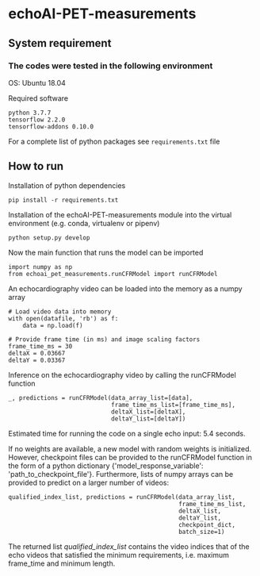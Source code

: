 # echoAI-PET-measurements
## System requirement
### The codes were tested in the following environment
OS: Ubuntu 18.04

Required software
```
python 3.7.7
tensorflow 2.2.0
tensorflow-addons 0.10.0
```
For a complete list of python packages see `requirements.txt` file
## How to run
Installation of python dependencies
```
pip install -r requirements.txt
```
Installation of the echoAI-PET-measurements module
into the virtual environment (e.g. conda, virtualenv or pipenv)
```
python setup.py develop
```
Now the main function that runs the model can be imported 
```
import numpy as np
from echoai_pet_measurements.runCFRModel import runCFRModel
```
An echocardiography video can be loaded into the memory as a numpy array
```
# Load video data into memory
with open(datafile, 'rb') as f:
    data = np.load(f)

# Provide frame time (in ms) and image scaling factors
frame_time_ms = 30
deltaX = 0.03667
deltaY = 0.03367
```
Inference on the echocardiography video by calling the runCFRModel function
```
_, predictions = runCFRModel(data_array_list=[data],
                             frame_time_ms_list=[frame_time_ms],
                             deltaX_list=[deltaX],
                             deltaY_list=[deltaY])
```
Estimated time for 
running the code on a single echo input: 5.4 seconds.

If no weights are available, a new model with random weights is initialized.
However, checkpoint files can be provided to the runCFRModel function in the
form of a python dictionary {'model_response_variable': 'path_to_checkpoint_file'}.
Furthermore, lists of numpy arrays can be provided to predict on a larger
number of videos:

```
qualified_index_list, predictions = runCFRModel(data_array_list, 
                                                frame_time_ms_list, 
                                                deltaX_list, 
                                                deltaY_list, 
                                                checkpoint_dict,
                                                batch_size=1)
```

The returned list *qualified_index_list* contains the video indices that
of the echo videos that satisfied the minimum requirements, i.e. maximum frame_time
and minimum length.

